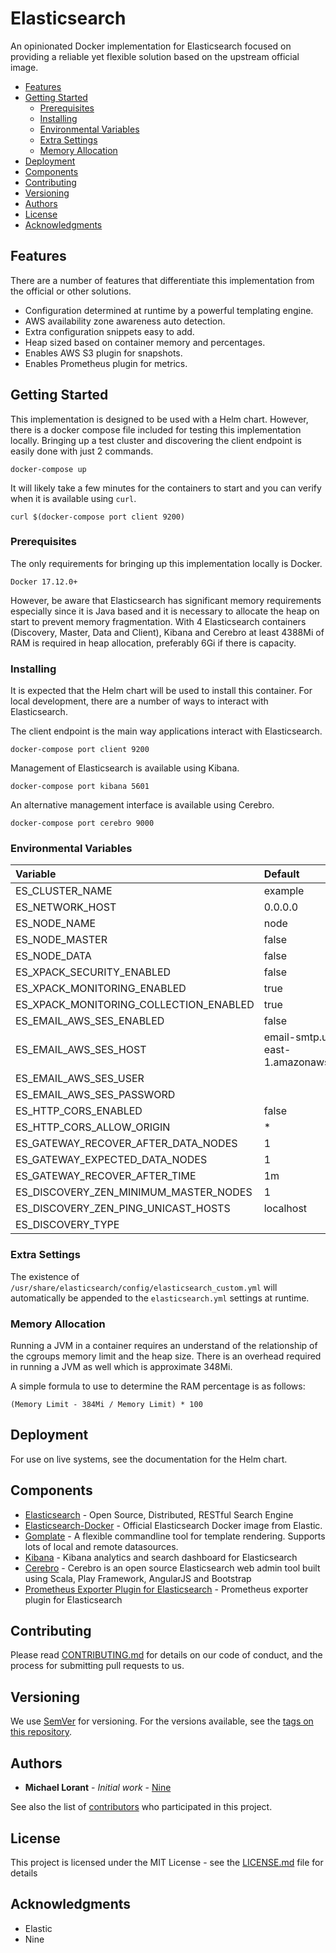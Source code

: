 # Elasticsearch

An opinionated Docker implementation for Elasticsearch focused on providing a reliable yet flexible solution based on the upstream official image.

<!-- TOC depthFrom:2 depthTo:6 withLinks:1 updateOnSave:1 orderedList:0 -->

- [Features](#features)
- [Getting Started](#getting-started)
	- [Prerequisites](#prerequisites)
	- [Installing](#installing)
	- [Environmental Variables](#environmental-variables)
	- [Extra Settings](#extra-settings)
	- [Memory Allocation](#memory-allocation)
- [Deployment](#deployment)
- [Components](#components)
- [Contributing](#contributing)
- [Versioning](#versioning)
- [Authors](#authors)
- [License](#license)
- [Acknowledgments](#acknowledgments)

<!-- /TOC -->

## Features

There are a number of features that differentiate this implementation from the official or other solutions.

* Configuration determined at runtime by a powerful templating engine.
* AWS availability zone awareness auto detection.
* Extra configuration snippets easy to add.
* Heap sized based on container memory and percentages.
* Enables AWS S3 plugin for snapshots.
* Enables Prometheus plugin for metrics.

## Getting Started

This implementation is designed to be used with a Helm chart. However, there is a docker compose file included for testing this implementation locally. Bringing up a test cluster and discovering the client endpoint is easily done with just 2 commands.

```
docker-compose up
```

It will likely take a few minutes for the containers to start and you can verify when it is available using `curl`.

```
curl $(docker-compose port client 9200)
```

### Prerequisites

The only requirements for bringing up this implementation locally is Docker.

```
Docker 17.12.0+
```

However, be aware that Elasticsearch has significant memory requirements especially since it is Java based and it is necessary to allocate the heap on start to prevent memory fragmentation. With 4 Elasticsearch containers (Discovery, Master, Data and Client), Kibana and Cerebro at least 4388Mi of RAM is required in heap allocation, preferably 6Gi if there is capacity.

### Installing

It is expected that the Helm chart will be used to install this container. For local development, there are a number of ways to interact with Elasticsearch.

The client endpoint is the main way applications interact with Elasticsearch.

```
docker-compose port client 9200
```

Management of Elasticsearch is available using Kibana.

```
docker-compose port kibana 5601
```

An alternative management interface is available using Cerebro.

```
docker-compose port cerebro 9000
```

### Environmental Variables

| Variable                               | Default                            | Comment |
|:---------------------------------------|:-----------------------------------|:--------|
| ES_CLUSTER_NAME                        | example                            |         |
| ES_NETWORK_HOST                        | 0.0.0.0                            |         |
| ES_NODE_NAME                           | node                               |         |
| ES_NODE_MASTER                         | false                              |         |
| ES_NODE_DATA                           | false                              |         |
| ES_XPACK_SECURITY_ENABLED              | false                              |         |
| ES_XPACK_MONITORING_ENABLED            | true                               |         |
| ES_XPACK_MONITORING_COLLECTION_ENABLED | true                               |         |
| ES_EMAIL_AWS_SES_ENABLED               | false                              |         |
| ES_EMAIL_AWS_SES_HOST                  | email-smtp.us-east-1.amazonaws.com |         |
| ES_EMAIL_AWS_SES_USER                  |                                    | Unset   |
| ES_EMAIL_AWS_SES_PASSWORD              |                                    | Unset   |
| ES_HTTP_CORS_ENABLED                   | false                              |         |
| ES_HTTP_CORS_ALLOW_ORIGIN              | *                                  |         |
| ES_GATEWAY_RECOVER_AFTER_DATA_NODES    | 1                                  |         |
| ES_GATEWAY_EXPECTED_DATA_NODES         | 1                                  |         |
| ES_GATEWAY_RECOVER_AFTER_TIME          | 1m                                 |         |
| ES_DISCOVERY_ZEN_MINIMUM_MASTER_NODES  | 1                                  |         |
| ES_DISCOVERY_ZEN_PING_UNICAST_HOSTS    | localhost                          |         |
| ES_DISCOVERY_TYPE                      |                                    | Unset   |

### Extra Settings

The existence of `/usr/share/elasticsearch/config/elasticsearch_custom.yml` will automatically be appended to the `elasticsearch.yml` settings at runtime.

### Memory Allocation

Running a JVM in a container requires an understand of the relationship of the cgroups memory limit and the heap size. There is an overhead required in running a JVM as well which is approximate 348Mi.

A simple formula to use to determine the RAM percentage is as follows:

```
(Memory Limit - 384Mi / Memory Limit) * 100
```

## Deployment

For use on live systems, see the documentation for the Helm chart.

## Components

* [Elasticsearch](https://github.com/elastic/elasticsearch) - Open Source, Distributed, RESTful Search Engine
* [Elasticsearch-Docker](https://github.com/elastic/elasticsearch-docker/tree/6.5) - Official Elasticsearch Docker image from Elastic.
* [Gomplate](https://github.com/hairyhenderson/gomplate) - A flexible commandline tool for template rendering. Supports lots of local and remote datasources.
* [Kibana](https://github.com/elastic/kibana) - Kibana analytics and search dashboard for Elasticsearch
* [Cerebro](https://github.com/lmenezes/cerebro) - Cerebro is an open source Elasticsearch web admin tool built using Scala, Play Framework, AngularJS and Bootstrap
* [Prometheus Exporter Plugin for Elasticsearch](https://github.com/vvanholl/elasticsearch-prometheus-exporter) - Prometheus exporter plugin for Elasticsearch

## Contributing

Please read [CONTRIBUTING.md](https://gist.github.com/PurpleBooth/b24679402957c63ec426) for details on our code of conduct, and the process for submitting pull requests to us.

## Versioning

We use [SemVer](http://semver.org/) for versioning. For the versions available, see the [tags on this repository](https://github.com/fairfaxmedia/elasticsearch/tags).

## Authors

* **Michael Lorant** - *Initial work* - [Nine](https://github.com/mikelorant)

See also the list of [contributors](https://github.com/mikelorant/elasticsearch/contributors) who participated in this project.

## License

This project is licensed under the MIT License - see the [LICENSE.md](LICENSE.md) file for details

## Acknowledgments

* Elastic
* Nine
